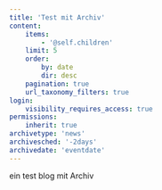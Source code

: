 ```yaml
---
title: 'Test mit Archiv'
content:
    items:
        - '@self.children'
    limit: 5
    order:
        by: date
        dir: desc
    pagination: true
    url_taxonomy_filters: true
login:
    visibility_requires_access: true
permissions:
    inherit: true
archivetype: 'news'
archivesched: '-2days'
archivedate: 'eventdate'
---
```


ein test blog mit Archiv
